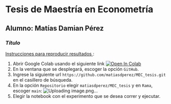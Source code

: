 # Tesis de Maestría en Econometría
## Alumno: Matías Damian Pérez
### *Título*


<ins> Instrucciones para reproducir resultados </ins>:

1) Abrir Google Colab usando el siguiente link [![Open In Colab](https://colab.research.google.com/assets/colab-badge.svg)](https://colab.research.google.com/)
2) En la ventana que se desplegará, escoger la opción `GitHub`.
4) Ingrese la siguiente url `https://github.com/matiasdperez/MEC_tesis.git` en el casillero de búsqueda.
5) En la opción `Repositorio` elegir `matiasdperez/MEC_tesis` y en `Rama`, escoger `main`:
   ![Uploading image.png…]()
6) Elegir la notebook con el experimento que se desea correr y ejecutar.
